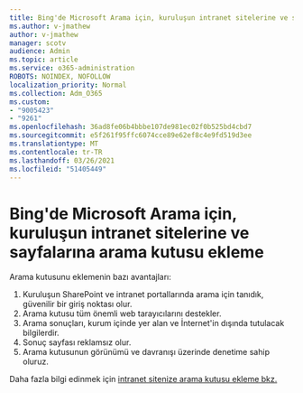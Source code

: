 ```yaml
---
title: Bing'de Microsoft Arama için, kuruluşun intranet sitelerine ve sayfalarına arama kutusu ekleme
ms.author: v-jmathew
author: v-jmathew
manager: scotv
audience: Admin
ms.topic: article
ms.service: o365-administration
ROBOTS: NOINDEX, NOFOLLOW
localization_priority: Normal
ms.collection: Adm_O365
ms.custom:
- "9005423"
- "9261"
ms.openlocfilehash: 36ad8fe06b4bbbe107de981ec02f0b525bd4cbd7
ms.sourcegitcommit: e5f261f95ffc6074cce89e62ef8c4e9fd519d3ee
ms.translationtype: MT
ms.contentlocale: tr-TR
ms.lasthandoff: 03/26/2021
ms.locfileid: "51405449"
---
```

# <a name="add-a-search-box-for-microsoft-search-in-bing-to-your-organizations-intranet-sites-and-pages"></a>Bing'de Microsoft Arama için, kuruluşun intranet sitelerine ve sayfalarına arama kutusu ekleme

Arama kutusunu eklemenin bazı avantajları:

1. Kuruluşun SharePoint ve intranet portallarında arama için tanıdık, güvenilir bir giriş noktası olur.
2. Arama kutusu tüm önemli web tarayıcılarını destekler.
3. Arama sonuçları, kurum içinde yer alan ve İnternet'in dışında tutulacak bilgilerdir.
4. Sonuç sayfası reklamsız olur.
5. Arama kutusunun görünümü ve davranışı üzerinde denetime sahip oluruz.

Daha fazla bilgi edinmek için [intranet sitenize arama kutusu ekleme bkz.](https://go.microsoft.com/fwlink/?linkid=2151387)
